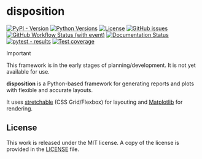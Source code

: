 # disposition

[![PyPI - Version](https://img.shields.io/pypi/v/disposition)](https://pypi.org/project/disposition/)
[![Python Versions](https://img.shields.io/pypi/pyversions/disposition)](https://pypi.org/project/disposition/)
[![License](https://img.shields.io/github/license/mortencombat/disposition?color=blue)](https://github.com/mortencombat/disposition/blob/initial-setup/LICENSE)
[![GitHub issues](https://img.shields.io/github/issues/mortencombat/disposition?logo=github)](https://github.com/mortencombat/disposition/issues)
[![GitHub Workflow Status (with event)](https://img.shields.io/github/actions/workflow/status/mortencombat/disposition/create-release.yml?logo=github)](https://github.com/mortencombat/disposition/actions/workflows/create-release.yml)
[![Documentation Status](https://readthedocs.org/projects/disposition/badge/?version=latest)](https://disposition.readthedocs.io/en/latest/?badge=latest)
[![pytest - results](https://gist.github.com/mortencombat/d3bf1bee9867bb5fc725411dc256c185/raw/disposition-tests.svg)](https://github.com/mortencombat/disposition/actions/workflows/run-tests.yml)
[![Test coverage](https://gist.github.com/mortencombat/8ed41c3763b9e12b2f013a0c7d70827c/raw/disposition-coverage.svg)](https://github.com/mortencombat/disposition/actions/workflows/run-tests.yml)

> [!IMPORTANT]
> This framework is in the early stages of planning/development. It is not yet available for use.

**disposition** is a Python-based framework for generating reports and plots with flexible and accurate layouts.

It uses [stretchable](https://github.com/mortencombat/stretchable) (CSS Grid/Flexbox) for layouting and [Matplotlib](https://matplotlib.org/) for rendering.

## License

This work is released under the MIT license. A copy of the license is provided in the [LICENSE](https://github.com/mortencombat/disposition/blob/main/LICENSE) file.
